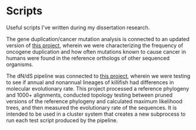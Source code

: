# Scripts
Useful scripts I've written during my dissertation research.

The gene duplication/cancer mutation analysis is connected to an updated version of [this project](https://www.biorxiv.org/content/10.1101/2021.08.09.455723v2), wherein we were characterizing the frequency of oncogene duplication and how often mutations known to cause cancer in humans were found in the reference orthologs of other sequenced organisms.

The dN/dS pipeline was connected to [this project](https://www.biorxiv.org/content/10.1101/767913v1), wherein we were testing to see if annual and nonannual lineages of killifish had differences in molecular evolutionary rate. This project processed a reference phylogeny and 1000+ alignments, conducted topology testing between pruned versions of the reference phylogeny and calculated maximum likelihood trees, and then measured the evolutionary rate of the sequences. It is intended to be used in a cluster system that creates a new subprocess to run each test script produced by the pipeline.
